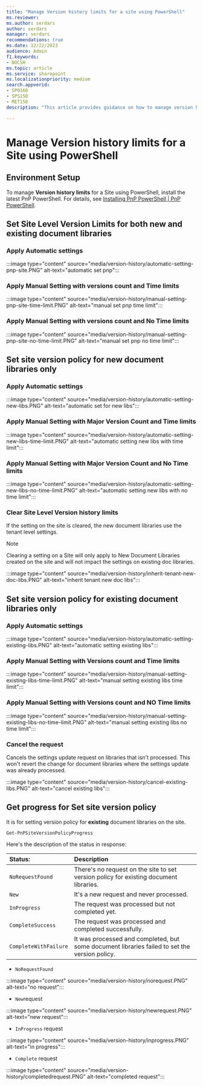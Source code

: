 ```yaml
---
title: "Manage Version history limits for a site using PowerShell"
ms.reviewer: 
ms.author: serdars
author: serdars
manager: serdars
recommendations: true
ms.date: 12/22/2023
audience: Admin
f1.keywords:
- NOCSH
ms.topic: article
ms.service: sharepoint
ms.localizationpriority: medium
search.appverid:
- SPO160
- SPS150
- MET150
description: "This article provides guidance on how to manage version history limits for a site using PowerShell."

---
```


# Manage Version history limits for a Site using PowerShell

## Environment Setup

To manage **Version history limits** for a Site using PowerShell, install the latest PnP PowerShell. For details, see [Installing PnP PowerShell | PnP PowerShell](https://pnp.github.io/powershell/articles/installation.html).

## Set Site Level Version Limits for both new and existing document libraries

### Apply Automatic settings

:::image type="content" source="media/version-history/automatic-setting-pnp-site.PNG" alt-text="automatic set pnp":::

### Apply Manual Setting with versions count and Time limits

:::image type="content" source="media/version-history/manual-setting-pnp-site-time-limit.PNG" alt-text="manual set pnp time limit":::

### Apply Manual Setting with versions count and No Time limits

:::image type="content" source="media/version-history/manual-setting-pnp-site-no-time-limit.PNG" alt-text="manual set pnp no time limit":::

## Set site version policy for new document libraries only

### Apply Automatic settings 

:::image type="content" source="media/version-history/automatic-setting-new-libs.PNG" alt-text="automatic set for new libs":::

### Apply Manual Setting with Major Version Count and Time limits

:::image type="content" source="media/version-history/automatic-setting-new-libs-time-limit.PNG" alt-text="automatic setting new libs with time limit":::

### Apply Manual Setting with Major Version Count and No Time limits  

:::image type="content" source="media/version-history/automatic-setting-new-libs-no-time-limit.PNG" alt-text="automatic setting new libs with no time limit":::

### Clear Site Level Version history limits  

If the setting on the site is cleared, the new document libraries use the tenant level settings.  
> [!NOTE]
> Clearing a setting on a Site will only apply to New Document Libraries created on the site and will not impact the settings on existing doc libraries.  

:::image type="content" source="media/version-history/inherit-tenant-new-doc-libs.PNG" alt-text="inherit tenant new doc libs":::

## Set site version policy for existing document libraries only

### Apply Automatic settings

:::image type="content" source="media/version-history/automatic-setting-existing-libs.PNG" alt-text="automatic setting existing libs":::

### Apply Manual Setting with Versions count and Time limits

:::image type="content" source="media/version-history/manual-setting-existing-libs-time-limit.PNG" alt-text="manual setting existing libs time limit":::

### Apply Manual Setting with Versions count and NO Time limits

:::image type="content" source="media/version-history/manual-setting-existing-libs-no-time-limit.PNG" alt-text="manual setting existing libs no time limit":::

### Cancel the request  

Cancels the settings update request on libraries that isn't processed. This won't revert the change for document libraries where the settings update was already processed.

:::image type="content" source="media/version-history/cancel-existing-libs.PNG" alt-text="cancel existing libs":::

## Get progress for Set site version policy

It is for setting version policy for **existing** document libraries on the site.  

`Get-PnPSiteVersionPolicyProgress`

Here's the description of the status in response:

| **Status:** | **Description** |
|:-----|:-----|
| `NoRequestFound` | There's no request on the site to set version policy for existing document libraries. |
| `New`   | It's a new request and never processed. |
| `InProgress`  | The request was processed but not completed yet. |
| `CompleteSuccess` | The request was processed and completed successfully. |
| `CompleteWithFailure`  | It was processed and completed, but some document libraries failed to set the version policy. |

- `NoRequestFound`

:::image type="content" source="media/version-history/norequest.PNG" alt-text="no request":::

- `New`request

:::image type="content" source="media/version-history/newrequest.PNG" alt-text="new request":::

- `InProgress` request

:::image type="content" source="media/version-history/inprogress.PNG" alt-text="in progress":::

- `Complete` request

:::image type="content" source="media/version-history/completedrequest.PNG" alt-text="completed request":::

